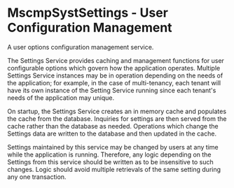 # MscmpSystSettings - User Configuration Management

A user options configuration management service.

The Settings Service provides caching and management functions for user
configurable options which govern how the application operates.  Multiple
Settings Service instances may be in operation depending on the needs of the
application; for example, in the case of multi-tenancy, each tenant will have
its own instance of the Setting Service running since each tenant's needs of
the application may unique.

On startup, the Settings Service creates an in memory cache and populates the
cache from the database.  Inquiries for settings are then served from the
cache rather than the database as needed.  Operations which change the
Settings data are written to the database and then updated in the cache.

Settings maintained by this service may be changed by users at any time while
the application is running.  Therefore, any logic depending on the Settings
from this service should be written as to be insensitive to such changes.
Logic should avoid multiple retrievals of the same setting during any one
transaction.
